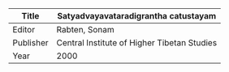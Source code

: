 |Title | Satyadvayavataradigrantha catustayam 
| --- | --- 
|Editor | Rabten, Sonam
|Publisher | Central Institute of Higher Tibetan Studies
|Year | 2000